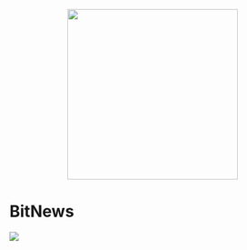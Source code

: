 <div align="center">

<p align="center"> <img src="https://github.com/namanarora97/BitNews/blob/main/assets/logo.png" height="300px"></p>


</div>

# BitNews
[![](https://img.shields.io/badge/BitNews-Streamlit-brightgreen)](https://share.streamlit.io/namanarora97/bitnews/main/BitNewsStream.py)

